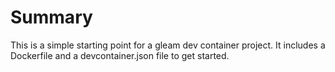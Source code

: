 # Summary

This is a simple starting point for a gleam dev container project. It includes a Dockerfile and a devcontainer.json file to get started.

